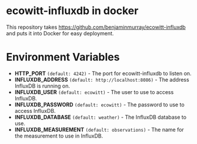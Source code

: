 # ecowitt-influxdb in docker

This repository takes https://github.com/benjaminmurray/ecowitt-influxdb and puts it into Docker for easy deployment.

# Environment Variables

* **HTTP_PORT** `(default: 4242)` - The port for ecowitt-influxdb to listen on.
* **INFLUXDB_ADDRESS** `(default: http://localhost:8086)` - The address InfluxDB is running on.
* **INFLUXDB_USER** `(default: ecowitt)` - The user to use to access InfluxDB.
* **INFLUXDB_PASSWORD** `(default: ecowitt)` - The password to use to access InfluxDB.
* **INFLUXDB_DATABASE** `(default: weather)` - The InfluxDB database to use.
* **INFLUXDB_MEASUREMENT** `(default: observations)` - The name for the measurement to use in InfluxDB.
